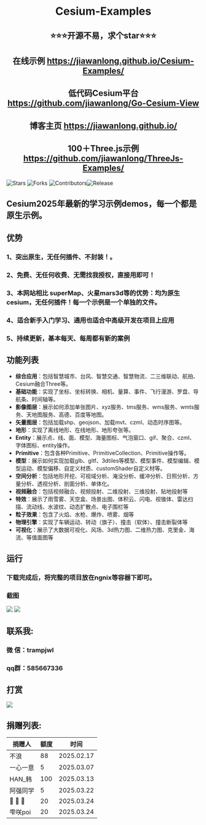 <h1 align="center">Cesium-Examples</h1>
<h2 align="center">⭐⭐⭐开源不易，求个star⭐⭐⭐</h2>
<h2 align="center">在线示例 <a target="_blank" href="https://jiawanlong.github.io/Cesium-Examples/">https://jiawanlong.github.io/Cesium-Examples/</a> </h2>
<h2 align="center">低代码Cesium平台 <a target="_blank" href="https://github.com/jiawanlong/Go-Cesium-View">https://github.com/jiawanlong/Go-Cesium-View</a> </h2>
<h2 align="center">博客主页 <a target="_blank" href="https://jiawanlong.github.io/Cesium-Examples/">https://jiawanlong.github.io/</a> </h2>
<h2 align="center">100＋Three.js示例 <a target="_blank" href="https://github.com/jiawanlong/ThreeJs-Examples/">https://github.com/jiawanlong/ThreeJs-Examples/</a> </h2>

 ![Stars](https://img.shields.io/github/stars/jiawanlong/Cesium-Examples.svg?) ![Forks](https://img.shields.io/github/forks/jiawanlong/Cesium-Examples.svg?style=social) ![Contributors](https://img.shields.io/github/contributors/jiawanlong/Cesium-Examples.svg)![Release](https://img.shields.io/github/v/release/jiawanlong/Cesium-Examples.svg)


## Cesium2025年最新的学习示例demos，每一个都是**原生**示例。

## 优势
### 1、突出原生，无任何插件、不封装！。
### 2、免费、无任何收费、无需找我授权，直接用即可！
### 3、本网站相比 superMap、火星mars3d等的优势：均为原生cesium，无任何插件！每一个示例是一个单独的文件。
### 4、适合新手入门学习、通用也适合中高级开发在项目上应用
### 5、持续更新，基本每天、每周都有新的案例



## 功能列表
- **综合应用**：包括智慧城市、台风、智慧交通、智慧物流、二三维联动、航拍、Cesium融合Three等。
- **基础功能**：实现了坐标、坐标转换、相机、量算、事件、飞行漫游、罗盘、导航条、时间轴等。
- **影像图层**：展示如何添加单张图片、xyz服务、tms服务、wms服务、wmts服务、天地图服务、高德、百度等地图。
- **矢量图层**：包括加载shp、geojson、加载mvt、czml、动态时序图等。
- **地形**：实现了离线地形、在线地形、地形夸张等。
- **Entity**：展示点、线、面、模型、海量图标、气泡窗口、gif、聚合、czml、字体图标、entity操作。
- **Primitive**：包含各种Primitive、PrimitiveCollection、Primitive操作等。
- **模型**：展示如何实现加载glb、gltf、3dtiles等模型、模型事件、模型编辑、模型运动、模型偏移、自定义材质、customShader自定义材等。
- **空间分析**：包括地形开挖、可视域分析、淹没分析、缓冲分析、日照分析、方量分析、透视分析、剖面分析、单体化。
- **视频融合**：包括视频融合、视频投射、二维投射、三维投射、贴地投射等
- **特效**：展示了雨雪雾、天空盒、场景出图、体积云、闪电、视锥体、雷达扫描、流动线、水波纹、动态扩散点、电子围栏等
- **粒子效果**：包含了火焰、水枪、爆炸、喷雾、烟等
- **物理引擎**：实现了车辆运动、转动（旗子）、撞击（软体）、撞击断裂体等
- **可视化**：展示了大数据可视化、风场、3d热力图、二维热力图、克里金、海流、等值面图等


## 运行
### 下载完成后，将完整的项目放在ngnix等容器下即可。

### 截图
<img src="https://jiawanlong.github.io/demo.jpg">
<img src="https://jiawanlong.github.io/demo1.jpg">


## 联系我:

### 微 信：trampjwl

### qq群：585667336

## 打赏
<img src="https://jiawanlong.github.io/ds.jpg">


## 捐赠列表:

| 捐赠人     | 额度    | 时间       | 
| ---------- | ------- | -----------| 
| 不浪       | 88      | 2025.02.17 | 
| 一心一意   | 5       | 2025.03.07 | 
| HAN_韩     | 100     | 2025.03.13 | 
| 阿强同学   | 5       | 2025.03.22 | 
| 🎾 🎾 🎾  | 20      | 2025.03.24 | 
| 雫咲poi    | 20      | 2025.03.24 | 
